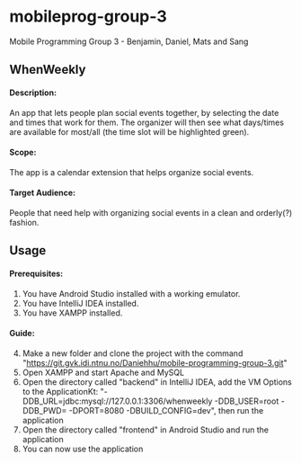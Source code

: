 # mobileprog-group-3
Mobile Programming Group 3 - Benjamin, Daniel, Mats and Sang

## WhenWeekly

#### Description:
An app that lets people plan social events together, by selecting the date and times that work
for them. The organizer will then see what days/times are available for most/all (the time slot
will be highlighted green).
#### Scope:
The app is a calendar extension that helps organize social events.
#### Target Audience:
People that need help with organizing social events in a clean and orderly(?) fashion.

## Usage
#### Prerequisites:
1. You have Android Studio installed with a working emulator.
2. You have IntelliJ IDEA installed.
3. You have XAMPP installed.

#### Guide:
4. Make a new folder and clone the project with the command "https://git.gvk.idi.ntnu.no/Daniehhu/mobile-programming-group-3.git"
5. Open XAMPP and start Apache and MySQL
6. Open the directory called "backend" in IntelliJ IDEA,
add the VM Options to the ApplicationKt: "-DDB_URL=jdbc:mysql://127.0.0.1:3306/whenweekly -DDB_USER=root -DDB_PWD= -DPORT=8080 -DBUILD_CONFIG=dev", then run the application
7. Open the directory called "frontend" in Android Studio and run the application
8. You can now use the application
